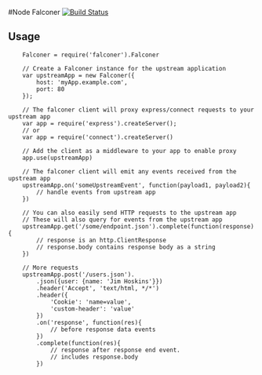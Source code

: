 #Node Falconer [![Build Status](https://secure.travis-ci.org/jimrhoskins/node-falconer.png?branch=master)](http://travis-ci.org/jimrhoskins/node-falconer)

## Usage

		Falconer = require('falconer').Falconer

		// Create a Falconer instance for the upstream application
		var upstreamApp = new Falconer({
			host: 'myApp.example.com',
			port: 80
		});

		// The falconer client will proxy express/connect requests to your upstream app
		var app = require('express').createServer();
		// or
		var app = require('connect').createServer()

		// Add the client as a middleware to your app to enable proxy
		app.use(upstreamApp)

		// The falconer client will emit any events received from the upstream app
		upstreamApp.on('someUpstreamEvent', function(payload1, payload2){
			// handle events from upstream app
		})

		// You can also easily send HTTP requests to the upstream app
		// These will also query for events from the upstream app
		upstreamApp.get('/some/endpoint.json').complete(function(response){
			// response is an http.ClientResponse
			// response.body contains response body as a string
		})

		// More requests
		upstreamApp.post('/users.json').
			.json({user: {name: 'Jim Hoskins'}})
			.header('Accept', 'text/html, */*')
			.header({
				'Cookie': 'name=value',
				'custom-header': 'value'
			})
			.on('response', function(res){
				// before response data events
			})
			.complete(function(res){
				// response after response end event. 
				// includes response.body
			})
			

